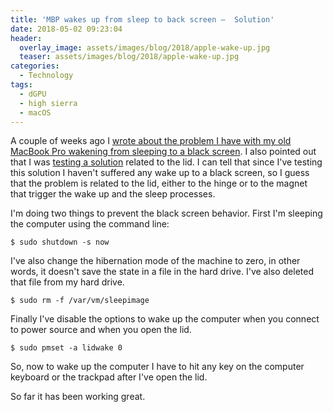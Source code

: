 ```yaml
---
title: 'MBP wakes up from sleep to back screen —  Solution'
date: 2018-05-02 09:23:04
header:
  overlay_image: assets/images/blog/2018/apple-wake-up.jpg
  teaser: assets/images/blog/2018/apple-wake-up.jpg
categories:
  - Technology
tags:
  - dGPU
  - high sierra
  - macOS
---
```

A couple of weeks ago I [wrote about the problem I have with my old MacBook Pro wakening from sleeping to a black screen](https://luisspuerto.net/blog/2018/04/13/mbp-wakes-up-from-sleep-to-back-screen/). I also pointed out that I was [testing a solution](https://luisspuerto.net/blog/2018/04/13/mbp-wakes-up-from-sleep-to-back-screen/#the-lidwake-on-test) related to the lid. I can tell that since I've testing this solution I haven't suffered any wake up to a black screen, so I guess that the problem is related to the lid, either to the hinge or to the magnet that trigger the wake up and the sleep processes.

I'm doing two things to prevent the black screen behavior. First I'm sleeping the computer using the command line:

```shell
$ sudo shutdown -s now
```

I've also change the hibernation mode of the machine to zero, in other words, it doesn't save the state in a file in the hard drive. I've also deleted that file from my hard drive.

```shell
$ sudo rm -f /var/vm/sleepimage
```

Finally I've disable the options to wake up the computer when you connect to power source and when you open the lid.

```shell
$ sudo pmset -a lidwake 0
```

So, now to wake up the computer I have to hit any key on the computer keyboard or the trackpad after I've open the lid.

So far it has been working great.
